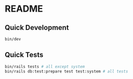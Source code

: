 # README

## Quick Development

```sh
bin/dev
```

## Quick Tests

```sh
bin/rails tests # all except system
bin/rails db:test:prepare test test:system # all tests
```
